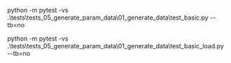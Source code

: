 python -m pytest -vs .\tests\tests_05_generate_param_data\01_generate_data\test_basic.py --tb=no

python -m pytest -vs .\tests\tests_05_generate_param_data\01_generate_data\test_basic_load.py --tb=no
